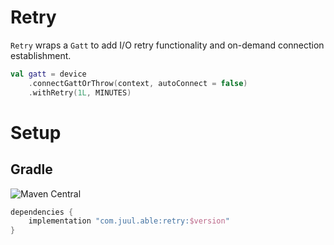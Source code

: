 # Retry

`Retry` wraps a `Gatt` to add I/O retry functionality and on-demand connection establishment.

```kotlin
val gatt = device
    .connectGattOrThrow(context, autoConnect = false)
    .withRetry(1L, MINUTES)
```

# Setup

## Gradle

![Maven Central](https://img.shields.io/maven-central/v/com.juul.able/core.svg?label=version)

```groovy
dependencies {
    implementation "com.juul.able:retry:$version"
}
```

